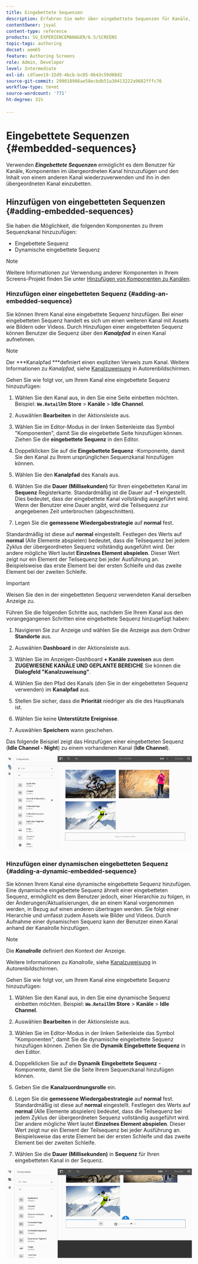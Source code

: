 ```yaml
---
title: Eingebettete Sequenzen
description: Erfahren Sie mehr über eingebettete Sequenzen für Kanäle, mit denen Sie Komponenten im übergeordneten Kanal hinzufügen und den Inhalt von einem anderen Kanal wiederverwenden und in den übergeordneten Kanal einbetten können.
contentOwner: jsyal
content-type: reference
products: SG_EXPERIENCEMANAGER/6.5/SCREENS
topic-tags: authoring
docset: aem65
feature: Authoring Screens
role: Admin, Developer
level: Intermediate
exl-id: cdfaee19-15d9-4bcb-bc85-0b43c59d88d2
source-git-commit: 299018986ae58ecbdb51a30413222a9682fffc76
workflow-type: tm+mt
source-wordcount: '771'
ht-degree: 31%

---
```


# Eingebettete Sequenzen {#embedded-sequences}

Verwenden ***Eingebettete Sequenzen*** ermöglicht es dem Benutzer für Kanäle, Komponenten im übergeordneten Kanal hinzuzufügen und den Inhalt von einem anderen Kanal wiederzuverwenden und ihn in den übergeordneten Kanal einzubetten.

## Hinzufügen von eingebetteten Sequenzen {#adding-embedded-sequences}

Sie haben die Möglichkeit, die folgenden Komponenten zu Ihrem Sequenzkanal hinzuzufügen:

* Eingebettete Sequenz
* Dynamische eingebettete Sequenz

>[!NOTE]
>
>Weitere Informationen zur Verwendung anderer Komponenten in Ihrem Screens-Projekt finden Sie unter [Hinzufügen von Komponenten zu Kanälen](adding-components-to-a-channel.md).

### Hinzufügen einer eingebetteten Sequenz {#adding-an-embedded-sequence}

Sie können Ihrem Kanal eine eingebettete Sequenz hinzufügen. Bei einer eingebetteten Sequenz handelt es sich um einen weiteren Kanal mit Assets wie Bildern oder Videos. Durch Hinzufügen einer eingebetteten Sequenz können Benutzer die Sequenz über den ***Kanalpfad*** in einen Kanal aufnehmen.

>[!NOTE]
>Der ***Kanalpfad ***definiert einen expliziten Verweis zum Kanal.
>Weitere Informationen zu *Kanalpfad*, siehe [Kanalzuweisung](channel-assignment.md) in Autorenbildschirmen.

Gehen Sie wie folgt vor, um Ihrem Kanal eine eingebettete Sequenz hinzuzufügen:

1. Wählen Sie den Kanal aus, in den Sie eine Seite einbetten möchten. Beispiel: **`We.Retail`Im Store** > **Kanäle** > **Idle Channel**.

1. Auswählen **Bearbeiten** in der Aktionsleiste aus.
1. Wählen Sie im Editor-Modus in der linken Seitenleiste das Symbol &quot;Komponenten&quot;, damit Sie die eingebettete Seite hinzufügen können. Ziehen Sie die **eingebettete Sequenz** in den Editor.
1. Doppelklicken Sie auf die **Eingebettete Sequenz** -Komponente, damit Sie den Kanal zu Ihrem ursprünglichen Sequenzkanal hinzufügen können.
1. Wählen Sie den **Kanalpfad** des Kanals aus.
1. Wählen Sie die **Dauer (Millisekunden)** für Ihren eingebetteten Kanal im **Sequenz** Registerkarte. Standardmäßig ist die Dauer auf **-1** eingestellt. Dies bedeutet, dass der eingebettete Kanal vollständig ausgeführt wird. Wenn der Benutzer eine Dauer angibt, wird die Teilsequenz zur angegebenen Zeit unterbrochen (abgeschnitten).

1. Legen Sie die **gemessene Wiedergabestrategie** auf **normal** fest.

Standardmäßig ist diese auf **normal** eingestellt. Festlegen des Werts auf **normal** (Alle Elemente abspielen) bedeutet, dass die Teilsequenz bei jedem Zyklus der übergeordneten Sequenz vollständig ausgeführt wird. Der andere mögliche Wert lautet **Einzelnes Element abspielen**. Dieser Wert zeigt nur ein Element der Teilsequenz bei jeder Ausführung an. Beispielsweise das erste Element bei der ersten Schleife und das zweite Element bei der zweiten Schleife.

>[!IMPORTANT]
>
>Weisen Sie den in der eingebetteten Sequenz verwendeten Kanal derselben Anzeige zu.
>
>Führen Sie die folgenden Schritte aus, nachdem Sie Ihrem Kanal aus den vorangegangenen Schritten eine eingebettete Sequenz hinzugefügt haben:
>
>1. Navigieren Sie zur Anzeige und wählen Sie die Anzeige aus dem Ordner **Standorte** aus.
>1. Auswählen **Dashboard** in der Aktionsleiste aus.
>1. Wählen Sie im Anzeigen-Dashboard **+ Kanäle zuweisen** aus dem **ZUGEWIESENE KANÄLE UND GEPLANTE BEREICHE** Sie können die **Dialogfeld &quot;Kanalzuweisung&quot;**.
>
>1. Wählen Sie den Pfad des Kanals (den Sie in der eingebetteten Sequenz verwenden) im **Kanalpfad** aus.
>1. Stellen Sie sicher, dass die **Priorität** niedriger als die des Hauptkanals ist.
>
>1. Wählen Sie keine **Unterstützte Ereignisse**.
>1. Auswählen **Speichern** wann geschehen.
>

Das folgende Beispiel zeigt das Hinzufügen einer eingebetteten Sequenz (**Idle Channel - Night**) zu einem vorhandenen Kanal (**Idle Channel**).

![new2](assets/new2.gif)

### Hinzufügen einer dynamischen eingebetteten Sequenz {#adding-a-dynamic-embedded-sequence}

Sie können Ihrem Kanal eine dynamische eingebettete Sequenz hinzufügen. Eine dynamische eingebettete Sequenz ähnelt einer eingebetteten Sequenz, ermöglicht es dem Benutzer jedoch, einer Hierarchie zu folgen, in der Änderungen/Aktualisierungen, die an einem Kanal vorgenommen werden, in Bezug auf einen anderen übertragen werden. Sie folgt einer Hierarchie und umfasst zudem Assets wie Bilder und Videos. Durch Aufnahme einer dynamischen Sequenz kann der Benutzer einen Kanal anhand der Kanalrolle hinzufügen.

>[!NOTE]
>
>Die ***Kanalrolle*** definiert den Kontext der Anzeige.
>
>Weitere Informationen zu *Kanalrolle*, siehe [Kanalzuweisung](channel-assignment.md) in Autorenbildschirmen.

Gehen Sie wie folgt vor, um Ihrem Kanal eine eingebettete Sequenz hinzuzufügen:

1. Wählen Sie den Kanal aus, in den Sie eine dynamische Sequenz einbetten möchten. Beispiel: **`We.Retail`Im Store** > **Kanäle** > **Idle Channel**.

1. Auswählen **Bearbeiten** in der Aktionsleiste aus.
1. Wählen Sie im Editor-Modus in der linken Seitenleiste das Symbol &quot;Komponenten&quot;, damit Sie die dynamische eingebettete Sequenz hinzufügen können. Ziehen Sie die **Dynamik** **Eingebettete Sequenz** in den Editor.

1. Doppelklicken Sie auf die **Dynamik** **Eingebettete Sequenz** -Komponente, damit Sie die Seite Ihrem Sequenzkanal hinzufügen können.

1. Geben Sie die **Kanalzuordnungsrolle** ein.
1. Legen Sie die **gemessene Wiedergabestrategie** auf **normal** fest. Standardmäßig ist diese auf **normal** eingestellt. Festlegen des Werts auf **normal** (Alle Elemente abspielen) bedeutet, dass die Teilsequenz bei jedem Zyklus der übergeordneten Sequenz vollständig ausgeführt wird. Der andere mögliche Wert lautet **Einzelnes Element abspielen**. Dieser Wert zeigt nur ein Element der Teilsequenz bei jeder Ausführung an. Beispielsweise das erste Element bei der ersten Schleife und das zweite Element bei der zweiten Schleife.

1. Wählen Sie die **Dauer (Millisekunden)** in **Sequenz** für Ihren eingebetteten Kanal in der Sequenz.

![latest](assets/latest.gif)
